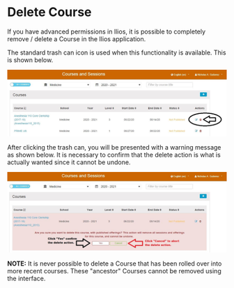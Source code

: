 # Delete Course

If you have advanced permissions in Ilios, it is possible to completely remove / delete a Course in the Ilios application.

The standard trash can icon is used when this functionality is available. This is shown below.

![](../../.gitbook/assets/delete_course.jpg)

After clicking the trash can, you will be presented with a warning message as shown below. It is necessary to confirm that the delete action is what is actually wanted since it cannot be undone.

![](../../.gitbook/assets/delete_course_2.jpg)

**NOTE:** It is never possible to delete a Course that has been rolled over into more recent courses. These "ancestor" Courses cannot be removed using the interface.

